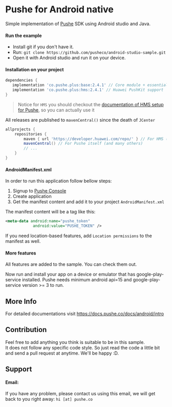 # Pushe for Android native

Simple implementation of [Pushe](http://pushe.co) SDK using Android studio and Java.

#### Run the example

* Install git if you don't have it.
* Run:
`git clone https://github.com/pusheco/android-studio-sample.git`
* Open it with Android studio and run it on your device.

#### Installation on your project


```groovy
dependencies {
   implementation 'co.pushe.plus:base:2.4.1' // Core module + essential
   implementation 'co.pushe.plus:hms:2.4.1' // Huawei PushKit support
}
```

> Notice for `HMS` you should checkout the [documentation of HMS setup for Pushe](http://docs.pushe.co/docs/android/hms/intro), so you can actually use it

All releases are published to `mavenCentral()` since the death of `JCenter`

```groovy
allprojects {
    repositories {
        maven { url 'https://developer.huawei.com/repo/' } // For HMS (Huawei messaging service)
        mavenCentral() // For Pushe itself (and many others)
        // ...
    }
}
```

#### AndroidManifest.xml

In order to run this application follow bellow steps:
1. Signup to [Pushe Console](https://console.pushe.co)
2. Create application
3. Get the manifest content and add it to your project `AndroidManifest.xml`

The manifest content will be a tag like this:

```xml
<meta-data android:name="pushe_token"
            android:value="PUSHE_TOKEN" />
```

If you need location-based features, add `Location permissions` to the manifest as well.


#### More features

All features are added to the sample. You can check them out.

Now run and install your app on a device or emulator that has google-play-service installed.
Pushe needs minimum android api=15 and google-play-service version >= 3 to run.

## More Info
For detailed documentations visit https://docs.pushe.co/docs/android/intro


## Contribution

Feel free to add anything you think is suitable to be in this sample.<br>
It does not follow any specific code style. So just read the code a little bit and send a pull request at anytime. We'll be happy :D.

## Support 
#### Email:
If you have any problem, please contact us using this email, we will get back to you right away:
`hi [at] pushe.co`


